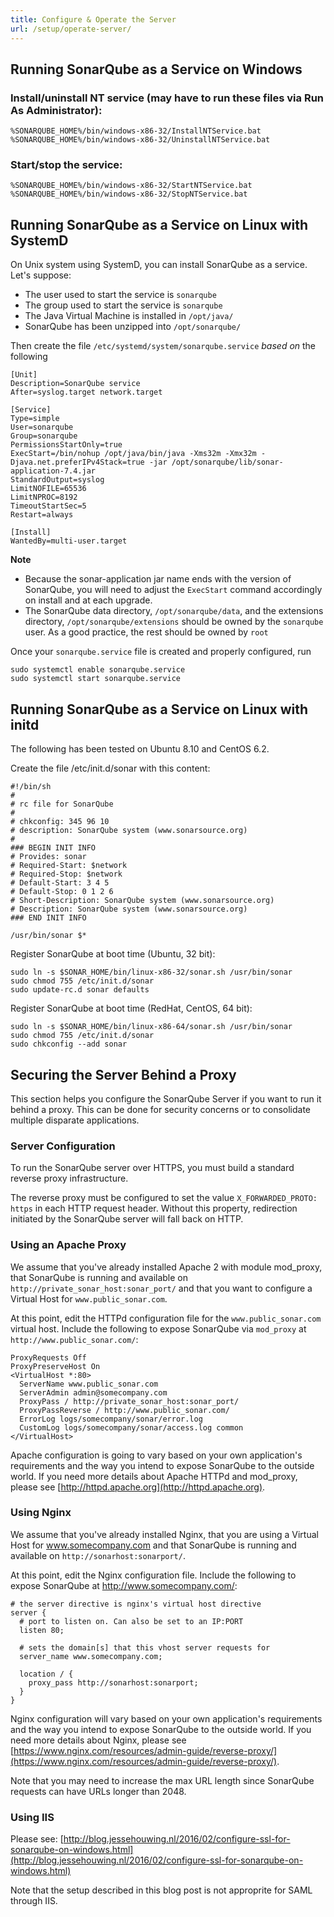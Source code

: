 ```yaml
---
title: Configure & Operate the Server
url: /setup/operate-server/
---
```


<!-- sonarqube -->

## Running SonarQube as a Service on Windows

### Install/uninstall NT service (may have to run these files via Run As Administrator):

```
%SONARQUBE_HOME%/bin/windows-x86-32/InstallNTService.bat
%SONARQUBE_HOME%/bin/windows-x86-32/UninstallNTService.bat
```

### Start/stop the service:

```
%SONARQUBE_HOME%/bin/windows-x86-32/StartNTService.bat
%SONARQUBE_HOME%/bin/windows-x86-32/StopNTService.bat
```

## Running SonarQube as a Service on Linux with SystemD

On Unix system using SystemD, you can install SonarQube as a service.
Let's suppose:

* The user used to start the service is `sonarqube`
* The group used to start the service is `sonarqube`
* The Java Virtual Machine is installed in `/opt/java/`
* SonarQube has been unzipped into `/opt/sonarqube/`

Then create the file `/etc/systemd/system/sonarqube.service` _based on_ the following 

```
[Unit]
Description=SonarQube service
After=syslog.target network.target

[Service]
Type=simple
User=sonarqube
Group=sonarqube
PermissionsStartOnly=true
ExecStart=/bin/nohup /opt/java/bin/java -Xms32m -Xmx32m -Djava.net.preferIPv4Stack=true -jar /opt/sonarqube/lib/sonar-application-7.4.jar
StandardOutput=syslog
LimitNOFILE=65536
LimitNPROC=8192
TimeoutStartSec=5
Restart=always

[Install]
WantedBy=multi-user.target
```
**Note**
* Because the sonar-application jar name ends with the version of SonarQube, you will need to adjust the `ExecStart` command accordingly on install and at each upgrade.
* The SonarQube data directory, `/opt/sonarqube/data`, and the extensions directory, `/opt/sonarqube/extensions` should be owned by the `sonarqube` user. As a good practice, the rest should be owned by `root`

Once your `sonarqube.service` file is created and properly configured, run
```
sudo systemctl enable sonarqube.service
sudo systemctl start sonarqube.service
```

## Running SonarQube as a Service on Linux with initd

The following has been tested on Ubuntu 8.10 and CentOS 6.2.

Create the file /etc/init.d/sonar with this content:

```
#!/bin/sh
#
# rc file for SonarQube
#
# chkconfig: 345 96 10
# description: SonarQube system (www.sonarsource.org)
#
### BEGIN INIT INFO
# Provides: sonar
# Required-Start: $network
# Required-Stop: $network
# Default-Start: 3 4 5
# Default-Stop: 0 1 2 6
# Short-Description: SonarQube system (www.sonarsource.org)
# Description: SonarQube system (www.sonarsource.org)
### END INIT INFO
 
/usr/bin/sonar $*
```

Register SonarQube at boot time (Ubuntu, 32 bit):

```
sudo ln -s $SONAR_HOME/bin/linux-x86-32/sonar.sh /usr/bin/sonar
sudo chmod 755 /etc/init.d/sonar
sudo update-rc.d sonar defaults
```

Register SonarQube at boot time (RedHat, CentOS, 64 bit):

```
sudo ln -s $SONAR_HOME/bin/linux-x86-64/sonar.sh /usr/bin/sonar
sudo chmod 755 /etc/init.d/sonar
sudo chkconfig --add sonar
```

## Securing the Server Behind a Proxy

This section helps you configure the SonarQube Server if you want to run it behind a proxy. This can be done for security concerns or to consolidate multiple disparate applications.

### Server Configuration

To run the SonarQube server over HTTPS, you must build a standard reverse proxy infrastructure.

The reverse proxy must be configured to set the value `X_FORWARDED_PROTO: https` in each HTTP request header. Without this property, redirection initiated by the SonarQube server will fall back on HTTP.

### Using an Apache Proxy

We assume that you've already installed Apache 2 with module mod_proxy, that SonarQube is running and available on `http://private_sonar_host:sonar_port/` and that you want to configure a Virtual Host for `www.public_sonar.com`.

At this point, edit the HTTPd configuration file for the `www.public_sonar.com` virtual host. Include the following to expose SonarQube via `mod_proxy` at `http://www.public_sonar.com/`:

```
ProxyRequests Off
ProxyPreserveHost On
<VirtualHost *:80>
  ServerName www.public_sonar.com
  ServerAdmin admin@somecompany.com
  ProxyPass / http://private_sonar_host:sonar_port/
  ProxyPassReverse / http://www.public_sonar.com/
  ErrorLog logs/somecompany/sonar/error.log
  CustomLog logs/somecompany/sonar/access.log common
</VirtualHost>
```

Apache configuration is going to vary based on your own application's requirements and the way you intend to expose SonarQube to the outside world. If you need more details about Apache HTTPd and mod_proxy, please see [http://httpd.apache.org](http://httpd.apache.org).

### Using Nginx

We assume that you've already installed Nginx, that you are using a Virtual Host for www.somecompany.com and that SonarQube is running and available on `http://sonarhost:sonarport/`.

At this point, edit the Nginx configuration file. Include the following to expose SonarQube at http://www.somecompany.com/:

```
# the server directive is nginx's virtual host directive
server {
  # port to listen on. Can also be set to an IP:PORT
  listen 80;
 
  # sets the domain[s] that this vhost server requests for
  server_name www.somecompany.com;
 
  location / {
    proxy_pass http://sonarhost:sonarport;
  }
}
```

Nginx configuration will vary based on your own application's requirements and the way you intend to expose SonarQube to the outside world. If you need more details about Nginx, please see [https://www.nginx.com/resources/admin-guide/reverse-proxy/](https://www.nginx.com/resources/admin-guide/reverse-proxy/).

Note that you may need to increase the max URL length since SonarQube requests can have URLs longer than 2048.

### Using IIS

Please see: [http://blog.jessehouwing.nl/2016/02/configure-ssl-for-sonarqube-on-windows.html](http://blog.jessehouwing.nl/2016/02/configure-ssl-for-sonarqube-on-windows.html)

Note that the setup described in this blog post is not approprite for SAML through IIS.

<!-- /sonarqube -->
